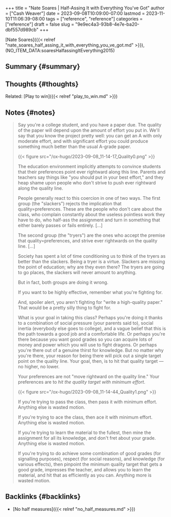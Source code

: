 +++
title = "Nate Soares | Half-Assing It with Everything You've Got"
author = ["Cash Weaver"]
date = 2023-09-08T10:09:00-07:00
lastmod = 2023-11-10T11:06:39-08:00
tags = ["reference", "reference"]
categories = ["reference"]
draft = false
slug = "9e9ec4a3-93b8-4e7e-ba20-dbf557d989cb"
+++

[Nate Soares]({{< relref "nate_soares_half_assing_it_with_everything_you_ve_got.md" >}}), (NO_ITEM_DATA:soaresHalfassingItEverything2015)


## Summary {#summary}


## Thoughts {#thoughts}

Related: [Play to win]({{< relref "play_to_win.md" >}})


## Notes {#notes}

> Say you're a college student, and you have a paper due. The quality of the paper will depend upon the amount of effort you put in. We'll say that you know the project pretty well: you can get an A with only moderate effort, and with significant effort you could produce something much better than the usual A-grade paper.
>
> {{< figure src="/ox-hugo/2023-09-08_11-14-17_Quality0.png" >}}
>
> The education environment implicitly attempts to convince students that their preferences point ever rightward along this line. Parents and teachers say things like "you should put in your best effort," and they heap shame upon people who don't strive to push ever rightward along the quality line.
>
> People generally react to this coercion in one of two ways. The first group (the "slackers") rejects the implication that quality=preferences. These are the people who don't care about the class, who complain constantly about the useless pointless work they have to do, who half-ass the assignment and turn in something that either barely passes or fails entirely. [...]
>
> The second group (the "tryers") are the ones who accept the premise that quality=preferences, and strive ever rightwards on the quality line. [...]
>
> Society has spent a lot of time conditioning us to think of the tryers as better than the slackers. Being a tryer is a virtue. Slackers are missing the point of education; why are they even there? The tryers are going to go places, the slackers will never amount to anything.
>
> But in fact, both groups are doing it wrong.
>
> If you want to be highly effective, remember what you're fighting for.
>
> And, spoiler alert, you aren't fighting for "write a high-quality paper." That would be a pretty silly thing to fight for.
>
> What is your goal in taking this class? Perhaps you're doing it thanks to a combination of social pressure (your parents said to), social inertia (everybody else goes to college), and a vague belief that this is the path towards a good job and a comfortable life. Or perhaps you're there because you want good grades so you can acquire lots of money and power which you will use to fight dragons. Or perhaps you're there out of a genuine thirst for knowledge. But no matter why you're there, your reason for being there will pick out a single target point on the quality line. Your goal, then, is to hit that quality target — no higher, no lower.
>
> Your preferences are not "move rightward on the quality line." Your preferences are to _hit the quality target with minimum effort_.
>
> {{< figure src="/ox-hugo/2023-09-08_11-14-44_Quality1.png" >}}
>
> If you're trying to pass the class, then pass it with minimum effort. Anything else is wasted motion.
>
> If you're trying to ace the class, then ace it with minimum effort. Anything else is wasted motion.
>
> If you're trying to learn the material to the fullest, then mine the assignment for all its knowledge, and don't fret about your grade. Anything else is wasted motion.
>
> If you're trying to do achieve some combination of good grades (for signalling purposes), respect (for social reasons), and knowledge (for various effects), then pinpoint the minimum quality target that gets a good grade, impresses the teacher, and allows you to learn the material, and hit that as efficiently as you can. Anything more is wasted motion.


## Backlinks {#backlinks}

-   [No half measures]({{< relref "no_half_measures.md" >}})
